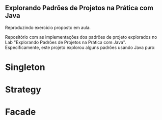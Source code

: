 ## Explorando Padrões de Projetos na Prática com Java

Reproduzindo exercicio proposto em aula.

Repositório com as implementações dos padrões de projeto explorados no Lab "Explorando Padrões de Projetos na Prática com Java". Especificamente, este projeto explorou alguns padrões usando Java puro:

# Singleton
# Strategy
# Facade